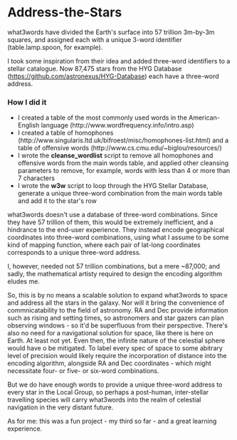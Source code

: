 # Address-the-Stars

what3words have divided the Earth's surface into 57 trillion 3m-by-3m squares, and assigned each with a unique 3-word identifier
(table.lamp.spoon, for example). 

I took some inspiration from their idea and added three-word identifiers to a stellar catalogue. Now 87,475 stars from the HYG Database 
(https://github.com/astronexus/HYG-Database) each have a three-word address. 

<h3>How I did it</h3>

<ul>
<li>I created a table of the most commonly used words in the American-English language (http://www.wordfrequency.info/intro.asp)</li>
<li>I created a table of homophones (http://www.singularis.ltd.uk/bifroest/misc/homophones-list.html) and a table of offensive words (http://www.cs.cmu.edu/~biglou/resources/)</li>
<li>I wrote the <b>cleanse_wordlist</b> script to remove all homophones and offensive words from the main words table, and applied other cleansing parameters 
to remove, for example, words with less than 4 or more than 7 characters </li>
<li>I wrote the <b>w3w</b> script to loop through the HYG Stellar Database, generate a unique three-word combination from the main words table
and add it to the star's row</li>
</ul>

what3words doesn't use a database of three-word combinations. Since they have 57 trillion of them, this would be extremely inefficient, 
and a hindrance to the end-user experience. They instead encode geographical coordinates into three-word combinations, using what I assume to be
some kind of mapping function, where each pair of lat-long coordinates corresponds to a unique three-word address. 

I, however, needed not 57 trillion combinations, but a mere ~87,000; and sadly, the mathematical artisty required to design 
the encoding algorithm eludes me.

So, this is by no means a scalable solution to expand what3words to space and address all the stars in the galaxy. Nor will it bring the 
convenience of commnicatability to the field of astronomy. RA and Dec provide information such as rising and setting times, so astronomers and
star gazers can plan observing windows - so it'd be superfluous from their perspective. There's also no need for a navigational solution for space, like there is here on Earth. At least not yet. Even then, the infinite nature of the celestial sphere would have o be mitigated. To label every spec of space to some abitrary level of precision would likely require the incorporation of distance into the encoding algorithm, alongside RA and Dec coordinates - which might necessitate four- or five- or six-word combinations.

But we do  have enough words to provide a unique three-word address to every star in the Local Group, so perhaps a post-human, inter-stellar travelling
species will carry what3words into the realm of celestial navigation in the very distant future.

As for me: this was a fun project - my third so far - and a great learning experience.
